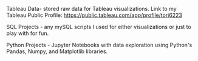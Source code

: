 Tableau Data- stored raw data for Tableau visualizations.
Link to my Tableau Public Profile: https://public.tableau.com/app/profile/tori6223

SQL Projects - any mySQL scripts I used for either visualizations or just to play with for fun.

Python Projects - Jupyter Notebooks with data exploration using Python's Pandas, Numpy, and Matplotlib libraries. 
